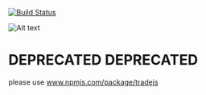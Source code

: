 [![Build Status](https://travis-ci.org/DutchKevv/TradeJS.svg?branch=master)](https://travis-ci.org/DutchKevv/TradeJS)

![Alt text](doc/logo/TradeJS-medium.png?raw=true "Title")

# DEPRECATED DEPRECATED

please use 
www.npmjs.com/package/tradejs

 